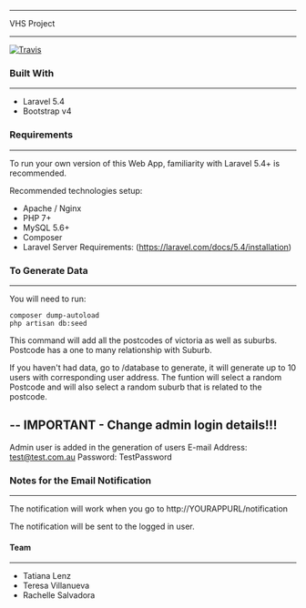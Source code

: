 ********************
VHS Project
********************
[![Travis](https://travis-ci.org/CodeforAustralia/vhs.svg?branch=master)]()

### Built With
********************
<ul>
    <li>Laravel 5.4</li>
    <li>Bootstrap v4</li>
</ul>

### Requirements
********************
To run your own version of this Web App, familiarity with Laravel 5.4+ is recommended.

Recommended technologies setup:
<ul>
    <li>Apache / Nginx</li>
    <li>PHP 7+</li>
    <li>MySQL 5.6+</li>
    <li>Composer</li>
    <li>Laravel Server Requirements: (<a href="https://laravel.com/docs/5.4/installation" target="_blank">https://laravel.com/docs/5.4/installation</a>)</li>
</ul>

### To Generate Data
********************
You will need to run:
```
composer dump-autoload
php artisan db:seed
```

This command will add all the postcodes of victoria as well as suburbs.
Postcode has a one to many relationship with Suburb.

If you haven't had data, go to /database to generate, it will generate up to 10 users with corresponding user address.
The funtion will select a random Postcode and will also select a random suburb that is related to the postcode.

--
IMPORTANT - Change admin login details!!!
--

Admin user is added in the generation of users
E-mail Address: test@test.com.au
Password: TestPassword

### Notes for the Email Notification
********************

The notification will work when you go to 
http://YOURAPPURL/notification

The notification will be sent to the logged in user.

#### Team
********************
<ul>
    <li>Tatiana Lenz</li>
    <li>Teresa Villanueva</li>
    <li>Rachelle Salvadora</li>
</ul>